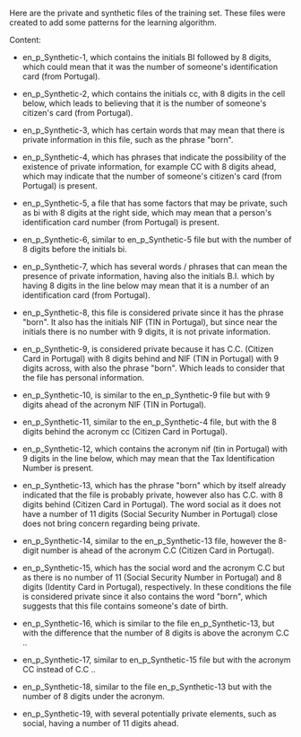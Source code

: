 Here are the private and synthetic files of the training set. These files were created to add some patterns for the learning algorithm.

Content:

- en_p_Synthetic-1, which contains the initials BI followed by 8 digits, which could mean that it was the number of someone's identification card (from Portugal).

- en_p_Synthetic-2, which contains the initials cc, with 8 digits in the cell below, which leads to believing that it is the number of someone's citizen's card (from Portugal).

- en_p_Synthetic-3, which has certain words that may mean that there is private information in this file, such as the phrase "born".

- en_p_Synthetic-4, which has phrases that indicate the possibility of the existence of private information, for example CC with 8 digits ahead, which may indicate that the number of someone's citizen's card (from Portugal) is present.

- en_p_Synthetic-5, a file that has some factors that may be private, such as bi with 8 digits at the right side, which may mean that a person's identification card number (from Portugal) is present.

- en_p_Synthetic-6, similar to en_p_Synthetic-5 file but with the number of 8 digits before the initials bi.

- en_p_Synthetic-7, which has several words / phrases that can mean the presence of private information, having also the initials B.I. which by having 8 digits in the line below may mean that it is a number of an identification card (from Portugal).

- en_p_Synthetic-8, this file is considered private since it has the phrase "born". It also has the initials NIF (TIN in Portugal), but since near the initials there is no number with 9 digits, it is not private information.

- en_p_Synthetic-9, is considered private because it has C.C. (Citizen Card in Portugal) with 8 digits behind and NIF (TIN in Portugal) with 9 digits across, with also the phrase "born". Which leads to consider that the file has personal information.

- en_p_Synthetic-10, is similar to the en_p_Synthetic-9 file but with 9 digits ahead of the acronym NIF (TIN in Portugal).

- en_p_Synthetic-11, similar to the en_p_Synthetic-4 file, but with the 8 digits behind the acronym cc (Citizen Card in Portugal).

- en_p_Synthetic-12, which contains the acronym nif (tin in Portugal) with 9 digits in the line below, which may mean that the Tax Identification Number is present.

- en_p_Synthetic-13, which has the phrase "born" which by itself already indicated that the file is probably private, however also has C.C. with 8 digits behind (Citizen Card in Portugal). The word social as it does not have a number of 11 digits (Social Security Number in Portugal) close does not bring concern regarding being private.

- en_p_Synthetic-14, similar to the en_p_Synthetic-13 file, however the 8-digit number is ahead of the acronym C.C (Citizen Card in Portugal).

- en_p_Synthetic-15, which has the social word and the acronym C.C but as there is no number of 11 (Social Security Number in Portugal) and 8 digits (Identity Card in Portugal), respectively. In these conditions the file is considered private since it also contains the word "born", which suggests that this file contains someone's date of birth.

- en_p_Synthetic-16, which is similar to the file en_p_Synthetic-13, but with the difference that the number of 8 digits is above the acronym C.C ..

- en_p_Synthetic-17, similar to en_p_Synthetic-15 file but with the acronym CC instead of C.C ..

- en_p_Synthetic-18, similar to the file en_p_Synthetic-13 but with the number of 8 digits under the acronym.

- en_p_Synthetic-19, with several potentially private elements, such as social, having a number of 11 digits ahead.
